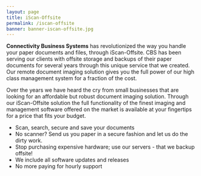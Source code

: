 ```yaml
---
layout: page
title: iScan-Offsite
permalink: /iscan-offsite
banner: banner-iscan-offsite.jpg
---
```


**Connectivity Business Systems** has revolutionized the way you handle your paper documents and files, through iScan-Offsite. CBS has been serving our clients with offsite storage and backups of their paper documents for several years through this unique service that we created. Our remote document imaging solution gives you the full power of our high class management system for a fraction of the cost.

Over the years we have heard the cry from small businesses that are looking for an affordable but robust document imaging solution. Through our iScan-Offsite solution the full functionality of the finest imaging and management software offered on the market is available at your fingertips for a price that fits your budget.

* Scan, search, secure and save your documents
* No scanner? Send us you paper in a secure fashion and let us do the dirty work.
* Stop purchasing expensive hardware; use our servers - that we backup offsite!
* We include all software updates and releases
* No more paying for hourly support
